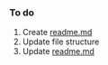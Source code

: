 

### To do

1. Create [readme.md](./readme.md)
2. Update file structure
3. Update [readme.md](./readme.md)
